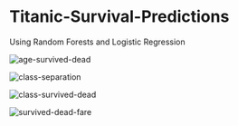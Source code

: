 # Titanic-Survival-Predictions
Using Random Forests and Logistic Regression

![age-survived-dead](https://user-images.githubusercontent.com/36564287/42675137-5f50a2fc-8690-11e8-987e-2234a53ddb6c.png)

![class-separation](https://user-images.githubusercontent.com/36564287/42675140-629542b0-8690-11e8-824b-91bfad26ea17.png)

![class-survived-dead](https://user-images.githubusercontent.com/36564287/42675144-64afea50-8690-11e8-9b20-5a6cc31cee8b.png)

![survived-dead-fare](https://user-images.githubusercontent.com/36564287/42675148-66b13606-8690-11e8-9b8d-051e46e5fb85.png)
